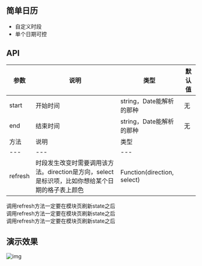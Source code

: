 ## 简单日历
- 自定义时段
- 单个日期可控

## API
| 参数 | 说明 | 类型 | 默认值 |
| --- | --- | --- | --- |
| start | 开始时间 | string，Date能解析的那种 | 无 |
| end | 结束时间 | string，Date能解析的那种 | 无 |
| 方法 | 说明 | 类型 |
| --- | --- | --- |
| refresh | 时段发生改变时需要调用该方法。direction是方向，select是标识项，比如你想给某个日期的格子表上颜色 | Function(direction, select) |

调用refresh方法一定要在模块页刷新state之后  
调用refresh方法一定要在模块页刷新state之后  
调用refresh方法一定要在模块页刷新state之后  

## 演示效果
![img](https://github.com/zy410419243/react-mobile-component/blob/master/src/assets/component/Calendar/demo.gif)
